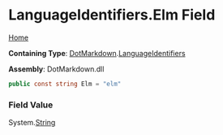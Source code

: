 <a name="_top"></a>

# LanguageIdentifiers\.Elm Field

[Home](../../../README.md#_top)

**Containing Type**: [DotMarkdown](../../README.md#_top)\.[LanguageIdentifiers](../README.md#_top)

**Assembly**: DotMarkdown\.dll

```csharp
public const string Elm = "elm"
```

### Field Value

System\.[String](https://docs.microsoft.com/en-us/dotnet/api/system.string)